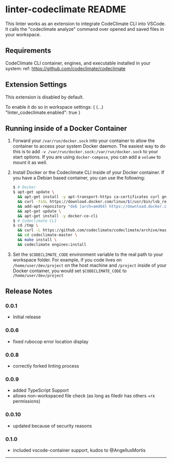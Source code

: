 # linter-codeclimate README

This linter works as an extension to integrate CodeClimate CLI into VSCode. It
calls the "codeclimate analyze" command over opened and saved files in your
workspace.

## Requirements

CodeClimate CLI container, engines, and executable installed in your system:
ref: https://github.com/codeclimate/codeclimate

## Extension Settings

This extension is disabled by default.

To enable it do so in workspace settings:
{
  (...)
  "linter_codeclimate.enabled": true
}

## Running inside of a Docker Container

1. Forward your `/var/run/docker.sock` into your container to allow the
  container to access your system Docker daemon. The easiest way to do this
  is to add `-v /var/run/docker.sock:/var/run/docker.sock` to your start
  options. If you are using `docker-compose`, you can add a `volume` to mount
  it as well.

2. Install Docker or the Codeclimate CLI inside of your Docker container. If
  you have a Debian based container, you can use the following:

    ```bash
    $ # Docker
    $ apt-get update \
      && apt-get install -y apt-transport-https ca-certificates curl gnupg-agent software-properties-common lsb-release \
      && curl -fsSL https://download.docker.com/linux/$(/usr/bin/lsb_release -is | tr '[:upper:]' '[:lower:]')/gpg | apt-key add - 2>&1 >/dev/null \
      && add-apt-repository "deb [arch=amd64] https://download.docker.com/linux/$(/usr/bin/lsb_release -is | tr '[:upper:]' '[:lower:]') $(lsb_release -cs) stable" \
      && apt-get update \
      && apt-get install -y docker-ce-cli
    $ # Codeclimate CLI
    $ cd /tmp \
      && curl -L https://github.com/codeclimate/codeclimate/archive/master.tar.gz | tar xz \
      && cd codeclimate-master \
      && make install \
      && codeclimate engines:install
    ```

3. Set the `$CODECLIMATE_CODE` environment variable to the real path to your
  workspace folder. For example, if you code lives on `/home/user/dev/project`
  on the host machine and `/project` inside of your Docker container, you would
  set `$CODECLIMATE_CODE` to `/home/user/dev/project`

## Release Notes

### 0.0.1

- Initial release

### 0.0.6

- fixed rubocop error location display

### 0.0.8

- correctly forked linting process

### 0.0.9

- added TypeScript Support
- allows non-workspaced file check (as long as filedir has others +rx permissions)

### 0.0.10

- updated because of security reasons

### 0.1.0

- included vscode-container support, kudos to @AngellusMortis
-----------------------------------------------------------------------------------------------------------
